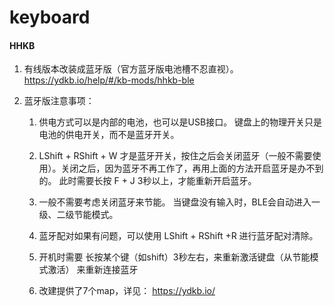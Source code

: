 # keyboard

#### HHKB

1. 有线版本改装成蓝牙版（官方蓝牙版电池槽不忍直视）。https://ydkb.io/help/#/kb-mods/hhkb-ble

2. 蓝牙版注意事项：

   1. 供电方式可以是内部的电池，也可以是USB接口。 键盘上的物理开关只是电池的供电开关，而不是蓝牙开关。

   2. LShift + RShift + W 才是蓝牙开关，按住之后会关闭蓝牙（一般不需要使用）。关闭之后，因为蓝牙不再工作了，再用上面的方法开启蓝牙是办不到的。 此时需要长按  F + J 3秒以上，才能重新开启蓝牙。

   3. 一般不需要考虑关闭蓝牙来节能。 当键盘没有输入时，BLE会自动进入一级、二级节能模式。

   4. 蓝牙配对如果有问题，可以使用 LShift + RShift +R 进行蓝牙配对清除。
   
   5. 开机时需要 长按某个键（如shift）3秒左右，来重新激活键盘（从节能模式激活） 来重新连接蓝牙
   
   6. 改建提供了7个map，详见： https://ydkb.io/
   
      